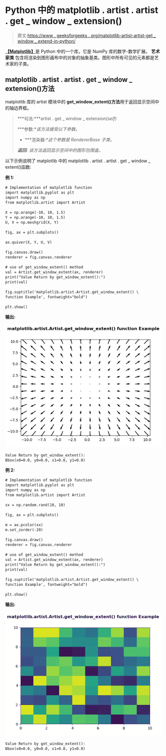 # Python 中的 matplotlib . artist . artist . get _ window _ extension()

> 原文:[https://www . geeksforgeeks . org/matplotlib-artist-artist-get _ window _ extend-in-python/](https://www.geeksforgeeks.org/matplotlib-artist-artist-get_window_extent-in-python/)

[**【Matplotlib】**](https://www.geeksforgeeks.org/python-introduction-matplotlib/)是 Python 中的一个库，它是 NumPy 库的数字-数学扩展。 **艺术家类** 包含将渲染到图形画布中的对象的抽象基类。图形中所有可见的元素都是艺术家的子类。

## matplotlib . artist . artist . get _ window _ extension()方法

matplotlib 库的 artist 模块中的 **get_window_extent()方法**用于返回显示空间中的轴边界框。

> ***句法:***artist . get _ window _ extension(*self*)
> 
> ***参数:**该方法接受以下参数。*
> 
> *   ***渲染器:**这个参数是 RendererBase 子类。*
> 
> ***返回:*** *该方法返回显示空间中的图形包围盒。*

以下示例说明了 matplotlib 中的 matplotlib . artist . artist . get _ window _ extent()函数:

**例 1:**

```
# Implementation of matplotlib function
import matplotlib.pyplot as plt
import numpy as np
from matplotlib.artist import Artist 

X = np.arange(-10, 10, 1.5)
Y = np.arange(-10, 10, 1.5)
U, V = np.meshgrid(X, Y)

fig, ax = plt.subplots()

ax.quiver(X, Y, U, V)

fig.canvas.draw()  
renderer = fig.canvas.renderer

# use of get_window_extent() method
val = Artist.get_window_extent(ax, renderer)
print("Value Return by get_window_extent():")
print(val)

fig.suptitle('matplotlib.artist.Artist.get_window_extent() \
function Example', fontweight="bold")

plt.show()
```

**输出:**

![](img/d5b278674330ae241d3710c7912fbd57.png)

```
Value Return by get_window_extent():
Bbox(x0=0.0, y0=0.0, x1=0.0, y1=0.0)

```

**例 2:**

```
# Implementation of matplotlib function
import matplotlib.pyplot as plt
import numpy as np
from matplotlib.artist import Artist 

xx = np.random.rand(10, 10)

fig, ax = plt.subplots()

m = ax.pcolor(xx)
m.set_zorder(-20)

fig.canvas.draw()  
renderer = fig.canvas.renderer

# use of get_window_extent() method
val = Artist.get_window_extent(ax, renderer)
print("Value Return by get_window_extent():")
print(val)

fig.suptitle('matplotlib.artist.Artist.get_window_extent() \
function Example', fontweight="bold")

plt.show()
```

**输出:**

![](img/ea9fe6a61da234621fd96eeb1d2e48d5.png)

```
Value Return by get_window_extent():
Bbox(x0=0.0, y0=0.0, x1=0.0, y1=0.0)

```